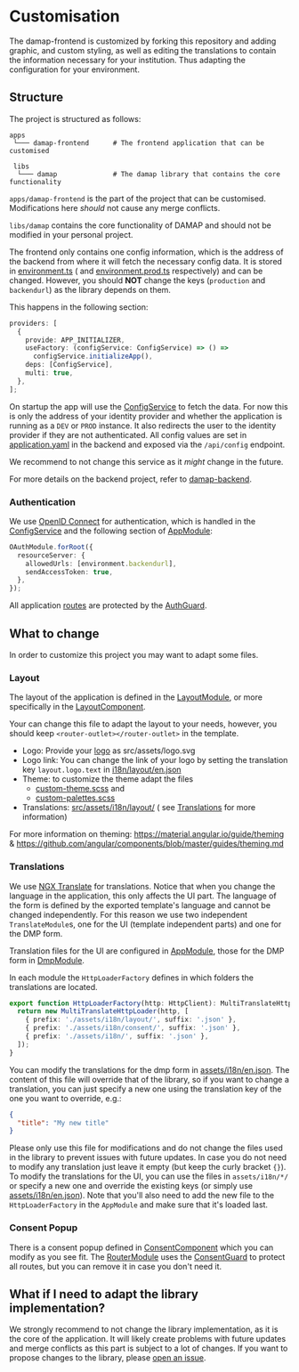 # Customisation

The damap-frontend is customized by forking this repository and adding graphic,
and custom styling, as well as editing the translations to contain the
information necessary for your institution.
Thus adapting the configuration for your environment.

## Structure

The project is structured as follows:

```
apps
 └─── damap-frontend      # The frontend application that can be customised

 libs
  └─── damap              # The damap library that contains the core functionality
```

`apps/damap-frontend` is the part of the project that can be customised. Modifications here _should_ not cause any merge
conflicts.

`libs/damap` contains the core functionality of DAMAP and should not be modified in your personal project.

The frontend only contains one config information, which is the address of the backend from where it will fetch the
necessary config data. It is stored in [environment.ts](apps/damap-frontend/src/environments/environment.ts) (
and [environment.prod.ts](apps/damap-frontend/src/environments/environment.prod.ts) respectively)
and can be changed. However, you should **NOT** change the keys (`production` and `backendurl`) as the library depends
on them.

This happens in the following section:

```typescript
providers: [
  {
    provide: APP_INITIALIZER,
    useFactory: (configService: ConfigService) => () =>
      configService.initializeApp(),
    deps: [ConfigService],
    multi: true,
  },
];
```

On startup the app will use the [ConfigService](libs/damap/src/lib/services/config.service.ts) to fetch the data.
For now this is only the address of your identity provider and whether the application is running as a `DEV` or `PROD`
instance. It also redirects the user to the identity provider if they are not authenticated.
All config values are set
in [application.yaml](https://github.com/tuwien-csd/damap-backend/blob/next/src/main/resources/application.yaml) in the
backend and exposed via the `/api/config` endpoint.

We recommend to not change this service as it _might_ change in the future.

For more details on the backend project, refer to [damap-backend](https://github.com/tuwien-csd/damap-backend).

### Authentication

We use [OpenID Connect](https://openid.net/connect/) for authentication, which is handled in
the [ConfigService](apps/damap-frontend/src/app/services/config.service.ts) and the following section
of [AppModule](apps/damap-frontend/src/app/app.module.ts):

```typescript
OAuthModule.forRoot({
  resourceServer: {
    allowedUrls: [environment.backendurl],
    sendAccessToken: true,
  },
});
```

All application [routes](apps/damap-frontend/src/app/app.routes.ts) are protected by
the [AuthGuard](libs/damap/src/lib/guards/auth.guard.ts).

## What to change

In order to customize this project you may want to adapt some files.

### Layout

The layout of the application is defined in the [LayoutModule](libs/layout/src/lib/layout.module.ts), or more
specifically in the [LayoutComponent](libs/layout/src/lib/layout/layout.component.ts).

Your can change this file to adapt the layout to your needs, however, you should keep `<router-outlet></router-outlet>`
in the template.

- Logo: Provide your [logo](src/assets/logo.svg) as src/assets/logo.svg
- Logo link: You can change the link of your logo by setting the translation key `layout.logo.text`
  in [i18n/layout/en.json](apps/damap-frontend/src/assets/i18n/layout/en.json)
- Theme: to customize the theme adapt the files
  - [custom-theme.scss](apps/damap-frontend/src/themes/custom-theme.scss) and
  - [custom-palettes.scss](apps/damap-frontend/src/themes/custom-palettes.scss)
- Translations: [src/assets/i18n/layout/](apps/damap-frontend/src/assets/layout/en.json) (
  see [Translations](#translations) for
  more information)

For more information on theming:
https://material.angular.io/guide/theming & https://github.com/angular/components/blob/master/guides/theming.md

### Translations

We use [NGX Translate](https://github.com/ngx-translate/core) for translations.
Notice that when you change the language in the application, this only affects the UI part.
The language of the form is defined by the exported template's language and cannot be changed independently.
For this reason we use two independent `TranslateModule`s, one for the UI (template independent parts) and one for the
DMP form.

Translation files for the UI are configured in [AppModule](apps/damap-frontend/src/app/app.module.ts), those for the DMP
form in [DmpModule](libs/damap/src/lib/components/dmp/dmp.module.ts).

In each module the `HttpLoaderFactory` defines in which folders the translations are located.

```typescript
export function HttpLoaderFactory(http: HttpClient): MultiTranslateHttpLoader {
  return new MultiTranslateHttpLoader(http, [
    { prefix: './assets/i18n/layout/', suffix: '.json' },
    { prefix: './assets/i18n/consent/', suffix: '.json' },
    { prefix: './assets/i18n/', suffix: '.json' },
  ]);
}
```

You can modify the translations for the dmp form in [assets/i18n/en.json](apps/damap-frontend/src/assets/i18n/en.json).
The content of this file will override that of the library, so if you want to change a translation, you can just specify
a new one using the translation key of the one you want to override, e.g.:

```json
{
  "title": "My new title"
}
```

Please only use this file for modifications and do
not change the files used in the library to prevent issues with future updates. In case you do not need to modify any
translation just leave it empty (but keep the curly bracket `{}`).
To modify the translations for the UI, you can use the files in `assets/i18n/*/` or specify a new one and override the
existing keys (or simply use [assets/i18n/en.json](apps/damap-frontend/src/assets/i18n/en.json)).
Note that you'll also need to add the new file to the `HttpLoaderFactory` in the `AppModule` and make sure that it's
loaded last.

### Consent Popup

There is a consent popup defined
in [ConsentComponent](apps/damap-frontend/src/app/components/consent/consent.component.ts)
which you can modify as you see fit.
The [RouterModule](apps/damap-frontend/src/app/app.routes.ts) uses
the [ConsentGuard](apps/damap-frontend/src/app/guard/consent.guard.ts) to protect all routes, but you can
remove it in case you don't need it.

## What if I need to adapt the library implementation?

We strongly recommend to not change the library implementation, as it is the core of the application.
It will likely create problems with future updates and merge conflicts as this part is subject to a lot of changes.
If you want to propose changes to the library,
please [open an issue](https://github.com/tuwien-csd/damap-frontend/issues/new/choose).
